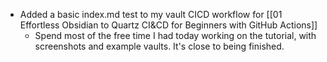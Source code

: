 - Added a basic index.md test to my vault CICD workflow for [[01 Effortless Obsidian to Quartz CI&CD for Beginners with GitHub Actions]] 
	- Spend most of the free time I had today working on the tutorial, with screenshots and example vaults. It's close to being finished.